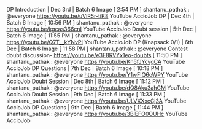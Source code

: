 DP Introduction | Dec 3rd | Batch 6
Image
[
2:54 PM
]
shantanu_pathak
:
@everyone https://youtu.be/uViR5r-tiK8
YouTube
AccioJob
DP | Dec 4th | Batch 6
Image
[
10:56 PM
]
shantanu_pathak
:
@everyone https://youtu.be/kgcas366cnI
YouTube
AccioJob
Doubt session | 5th Dec | Batch 6
Image
[
11:55 PM
]
shantanu_pathak
:
@everyone https://youtu.be/Q7T__kYNvPI
YouTube
AccioJob
DP (Knapsack 0/1) | 6th Dec | Batch 6
Image
[
11:58 PM
]
shantanu_pathak
:
@everyone 
Contest doubt discussion- https://youtu.be/e3F8RVYx1eo-doubts
[
11:50 PM
]
shantanu_pathak
:
@everyone https://youtu.be/Kn5fJYcvgCA
YouTube
AccioJob
DP Questions | 7th Dec | Batch 6
Image
[
10:18 PM
]
shantanu_pathak
:
@everyone https://youtu.be/Y1wFIQ6oWPY
YouTube
AccioJob
Doubt Session | Dec 8th | Batch 6
Image
[
11:12 PM
]
shantanu_pathak
:
@everyone https://youtu.be/dQ8Aku3ahGM
YouTube
AccioJob
Doubt Session | 9th Dec | Batch 6
Image
[
11:33 PM
]
shantanu_pathak
:
@everyone https://youtu.be/ULVXXxcCj3A
YouTube
AccioJob
DP Questions | 9th Dec | Batch 6
Image
[
11:44 PM
]
shantanu_pathak
:
@everyone https://youtu.be/3BlEFO0OUHc
YouTube
AccioJob
